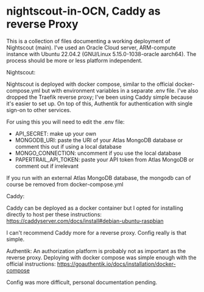 # nightscout-in-OCN, Caddy as reverse Proxy

This is a collection of files documenting a working deployment of Nightscout (main). I've used an Oracle Cloud server, ARM-compute instance with Ubuntu 22.04.2 (GNU/Linux 5.15.0-1038-oracle aarch64). The process should be more or less platform independent.

Nightscout:

Nightscout is deployed with docker compose, similar to the official docker-compose.yml but with environment variables in a separate .env file. I've also dropped the Traefik reverse proxy; I've been using Caddy simple because it's easier to set up. On top of this, Authentik for authentication with single sign-on to other services. 

For using this you will need to edit the .env file:
* API_SECRET: make up your own
* MONGODB_URI: paste the URI of your Atlas MongoDB database or comment this out if using a local database
* MONGO_CONNECTION: uncomment if you use the local database
* PAPERTRAIL_API_TOKEN: paste your API token from Atlas MongoDB or comment out if irrelevant

If you run with an external Atlas MongoDB database, the mongodb can of course be removed from docker-compose.yml

Caddy:

Caddy can be deployed as a docker container but I opted for installing directly to host per these instructions:
https://caddyserver.com/docs/install#debian-ubuntu-raspbian

I can't recommend Caddy more for a reverse proxy. Config really is that simple.

Authentik:
An authorization platform is probably not as important as the reverse proxy. Deploying with docker compose was simple enough with the official instructions:
https://goauthentik.io/docs/installation/docker-compose

Config was more difficult, personal documentation pending.
